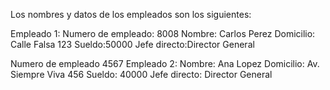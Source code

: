 Los nombres y datos de los empleados son los siguientes:

Empleado 1:
Numero de empleado: 8008
Nombre: Carlos Perez
Domicilio: Calle Falsa 123
Sueldo:50000
Jefe directo:Director General


Numero de empleado 4567
Empleado 2:
Nombre: Ana Lopez
Domicilio: Av. Siempre Viva 456
Sueldo: 40000 
Jefe directo: Director General
